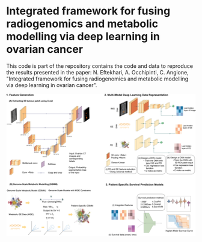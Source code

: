 # Integrated framework for fusing radiogenomics and metabolic modelling via deep learning in ovarian cancer

This code is part of the repository contains the code and data to reproduce the results presented in the paper: N. Eftekhari, A. Occhipinti, C. Angione, "Integrated framework for fusing radiogenomics and metabolic modelling via deep learning in ovarian cancer".



<img style="width: 720px; alignment: center" src="Data/Fig1-pipeline.png">





